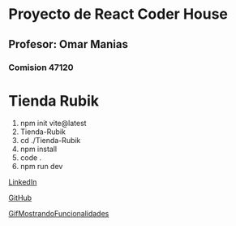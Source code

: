 # Proyecto de React Coder House

## Profesor: Omar Manias

### Comision 47120

# **Tienda Rubik**

1. npm init vite@latest
1. Tienda-Rubik
1. cd ./Tienda-Rubik
1. npm install
1. code .
1. npm run dev

[LinkedIn](https://www.linkedin.com/in/walter-sangroni/)

[GitHub](https://www.github.com/waltersangroni)

[GifMostrandoFuncionalidades](https://www.loom.com/share/2be77895043247c0b9f9ca34d4dc2dfa?t=32&sid=4c66ad3b-cbab-44af-8a6a-d68b872b5d34.com)
